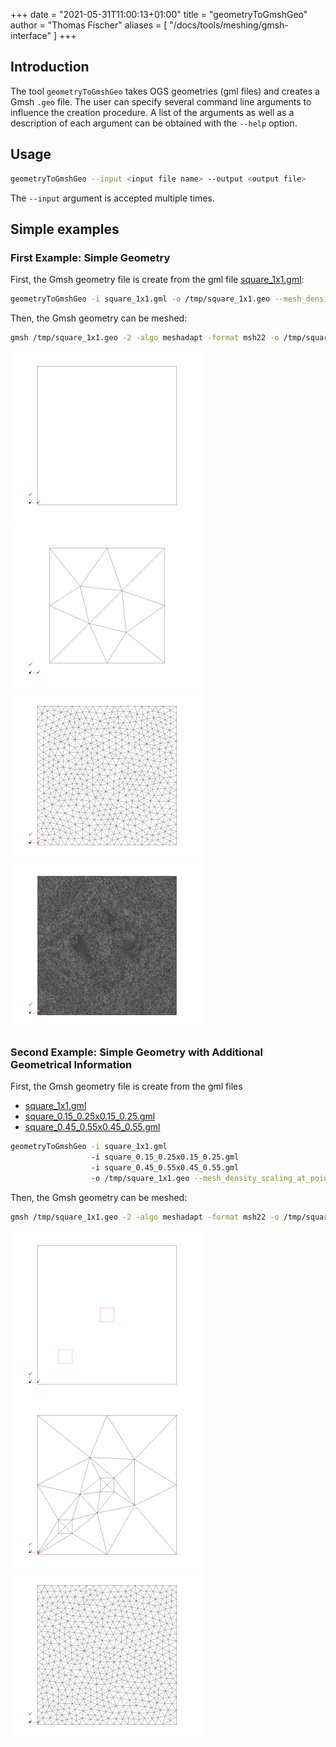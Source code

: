 +++
date = "2021-05-31T11:00:13+01:00"
title = "geometryToGmshGeo"
author = "Thomas Fischer"
aliases = [ "/docs/tools/meshing/gmsh-interface" ]
+++

## Introduction

The tool `geometryToGmshGeo` takes OGS geometries (gml files) and creates a Gmsh
`.geo` file. The user can specify several command line arguments to influence the
creation procedure. A list of the arguments as well as a description of each
argument can be obtained with the `--help` option.

## Usage

```bash
geometryToGmshGeo --input <input file name> --output <output file>
```

The `--input` argument is accepted multiple times.

## Simple examples

### First Example: Simple Geometry

First, the Gmsh geometry file is create from the gml file [square_1x1.gml](square_1x1.gml):

```bash
geometryToGmshGeo -i square_1x1.gml -o /tmp/square_1x1.geo --mesh_density_scaling_at_points 0.05
```

Then, the Gmsh geometry can be meshed:

```bash
gmsh /tmp/square_1x1.geo -2 -algo meshadapt -format msh22 -o /tmp/square_1x1.msh
```

![geometry](square_1x1.gml.png#OneThird "1x1 square geometry")
![coarse mesh](square_1x1_adaptive_point_density_0.5.png#OneThird "simple coarse mesh (density scaling 0.5)")
![fine mesh](square_1x1_adaptive_point_density_0.05.png#OneThird "simple fine mesh (density scaling 0.05)")
![even finer mesh](square_1x1_adaptive_point_density_0.005.png "even finer mesh (density scaling 0.005)")

### Second Example: Simple Geometry with Additional Geometrical Information

First, the Gmsh geometry file is create from the gml files

- [square_1x1.gml](square_1x1.gml)
- [square_0.15_0.25x0.15_0.25.gml](square_0.15_0.25x0.15_0.25.gml)
- [square_0.45_0.55x0.45_0.55.gml](square_0.45_0.55x0.45_0.55.gml)

 ```bash
geometryToGmshGeo -i square_1x1.gml
                   -i square_0.15_0.25x0.15_0.25.gml
                   -i square_0.45_0.55x0.45_0.55.gml
                   -o /tmp/square_1x1.geo --mesh_density_scaling_at_points 0.5
```

Then, the Gmsh geometry can be meshed:

```bash
gmsh /tmp/square_1x1.geo -2 -algo meshadapt -format msh22 -o /tmp/square_1x1.msh
```

![geometry](square_1x1_plus_subgeometries.png#OneThird "1x1 square geometry and sub geometries")
![coarse mesh](square_1x1_plus_subgeometries_adaptive_point_density_0.5.png#OneThird "coarse mesh (density scaling 0.5)")
![fine mesh](square_1x1_plus_subgeometries_adaptive_point_density_0.05.png#OneThird "fine mesh (density scaling 0.05)")
